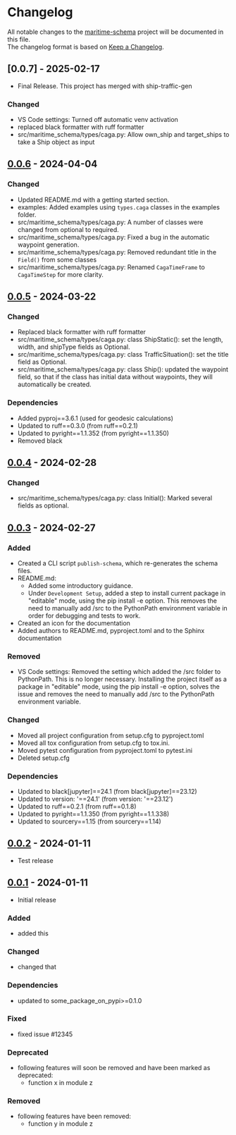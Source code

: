 # Changelog

All notable changes to the [maritime-schema] project will be documented in this file.<br>
The changelog format is based on [Keep a Changelog](https://keepachangelog.com/en/1.0.0/).

## [0.0.7] - 2025-02-17
 - Final Release. This project has merged with ship-traffic-gen

### Changed
-   VS Code settings: Turned off automatic venv activation
-   replaced black formatter with ruff formatter
-   src/maritime_schema/types/caga.py: Allow own_ship and target_ships to take a Ship object as input

## [0.0.6] - 2024-04-04

### Changed
-   Updated README.md with a getting started section.
-   examples: Added examples using `types.caga` classes in the examples folder.
-   src/maritime_schema/types/caga.py: A number of classes were changed from optional to required.
-   src/maritime_schema/types/caga.py: Fixed a bug in the automatic waypoint generation.
-   src/maritime_schema/types/caga.py: Removed redundant title in the `Field()` from some classes
-   src/maritime_schema/types/caga.py: Renamed `CagaTimeFrame` to `CagaTimeStep` for more clarity.

## [0.0.5] - 2024-03-22

### Changed

-   Replaced black formatter with ruff formatter
-   src/maritime_schema/types/caga.py: class ShipStatic(): set the length, width, and shipType fields as Optional.
-   src/maritime_schema/types/caga.py: class TrafficSituation(): set the title field as Optional.
-   src/maritime_schema/types/caga.py: class Ship(): updated the waypoint field, so that if the class has initial data without waypoints, they will automatically be created.

### Dependencies

-   Added pyproj==3.6.1 (used for geodesic calculations)
-   Updated to ruff==0.3.0 (from ruff==0.2.1)
-   Updated to pyright==1.1.352 (from pyright==1.1.350)
-   Removed black

## [0.0.4] - 2024-02-28

### Changed

-   src/maritime_schema/types/caga.py: class Initial(): Marked several fields as optional.

## [0.0.3] - 2024-02-27

### Added

-   Created a CLI script `publish-schema`, which re-generates the schema files.
-   README.md:
    -   Added some introductory guidance.
    -   Under `Development Setup`, added a step to install current package in "editable" mode, using the pip install -e option.
        This removes the need to manually add /src to the PythonPath environment variable in order for debugging and tests to work.
-   Created an icon for the documentation
-   Added authors to README.md, pyproject.toml and to the Sphinx documentation

### Removed

-   VS Code settings: Removed the setting which added the /src folder to PythonPath. This is no longer necessary. Installing the project itself as a package in "editable" mode, using the pip install -e option, solves the issue and removes the need to manually add /src to the PythonPath environment variable.

### Changed

-   Moved all project configuration from setup.cfg to pyproject.toml
-   Moved all tox configuration from setup.cfg to tox.ini.
-   Moved pytest configuration from pyproject.toml to pytest.ini
-   Deleted setup.cfg

### Dependencies

-   Updated to black[jupyter]==24.1 (from black[jupyter]==23.12)
-   Updated to version: '==24.1' (from version: '==23.12')
-   Updated to ruff==0.2.1 (from ruff==0.1.8)
-   Updated to pyright==1.1.350 (from pyright==1.1.338)
-   Updated to sourcery==1.15 (from sourcery==1.14)

## [0.0.2] - 2024-01-11

-   Test release

## [0.0.1] - 2024-01-11

-   Initial release

### Added

-   added this

### Changed

-   changed that

### Dependencies

-   updated to some_package_on_pypi>=0.1.0

### Fixed

-   fixed issue #12345

### Deprecated

-   following features will soon be removed and have been marked as deprecated:
    -   function x in module z

### Removed

-   following features have been removed:
    -   function y in module z

<!-- Markdown link & img dfn's -->

[unreleased]: https://github.com/dnv-opensource/maritime-schema/compare/v0.0.6...HEAD
[0.0.6]: https://github.com/dnv-opensource/maritime-schema/releases/tag/v0.0.5...v0.0.6
[0.0.5]: https://github.com/dnv-opensource/maritime-schema/releases/tag/v0.0.4...v0.0.5
[0.0.4]: https://github.com/dnv-opensource/maritime-schema/releases/tag/v0.0.3...v0.0.4
[0.0.3]: https://github.com/dnv-opensource/maritime-schema/releases/tag/v0.0.2...v0.0.3
[0.0.2]: https://github.com/dnv-opensource/maritime-schema/releases/tag/v0.0.1...v0.0.2
[0.0.1]: https://github.com/dnv-opensource/maritime-schema/releases/tag/v0.0.1
[maritime-schema]: https://github.com/dnv-opensource/maritime-schema
